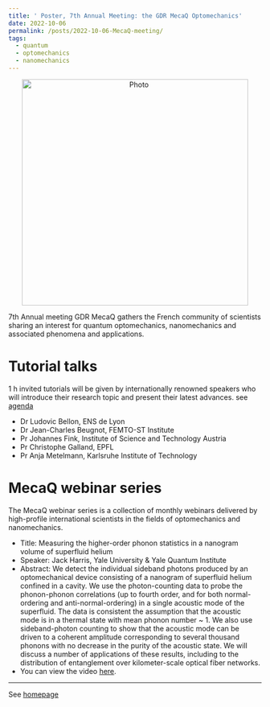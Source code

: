 ```yaml
---
title: ' Poster, 7th Annual Meeting: the GDR MecaQ Optomechanics'
date: 2022-10-06
permalink: /posts/2022-10-06-MecaQ-meeting/
tags:
  - quantum
  - optomechanics
  - nanomechanics
---
```


<p align="center">
  <img src="https://haoxsia.github.io/images/posts/2022-10-30-mecaQ-7th.png?raw=true" alt="Photo" style="width: 450px;"/> 
</p>
7th Annual meeting GDR MecaQ gathers the French community of scientists sharing an interest for quantum optomechanics, nanomechanics and associated phenomena and applications.

# Tutorial talks

1 h invited tutorials will be given by internationally renowned speakers who will introduce their research topic and present their latest advances. see [agenda](https://mecaqcolloq2022.sciencesconf.org/program)

* Dr Ludovic Bellon, ENS de Lyon
* Dr Jean-Charles Beugnot, FEMTO-ST Institute
* Pr Johannes Fink, Institute of Science and Technology Austria
* Pr Christophe Galland, EPFL
* Pr Anja Metelmann, Karlsruhe Institute of Technology


# MecaQ webinar series

The MecaQ webinar series is a collection of monthly webinars delivered by high-profile international scientists in the fields of optomechanics and nanomechanics.

* Title: Measuring the higher-order phonon statistics in a nanogram volume of superfluid helium
* Speaker: Jack Harris, Yale University & Yale Quantum Institute
* Abstract: We detect the individual sideband photons produced by an optomechanical device consisting of a nanogram of superfluid helium confined in a cavity. We use the photon-counting data to probe the phonon-phonon correlations (up to fourth order, and for both normal-ordering and anti-normal-ordering) in a single acoustic mode of the superfluid. The data is consistent the assumption that the acoustic mode is in a thermal state with mean phonon number ~ 1. We also use sideband-photon counting to show that the acoustic mode can be driven to a coherent amplitude corresponding to several thousand phonons with no decrease in the purity of the acoustic state. We will discuss a number of applications of these results, including to the distribution of entanglement over kilometer-scale optical fiber networks.
* You can view the video [here](https://www.youtube.com/watch?v=1FjmSGtnTEc&t=575s).

------

See [homepage](http://www.lkb.upmc.fr/gdr-meca-q/)
